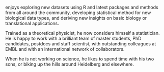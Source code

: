 enjoys exploring new datasets using R and latest packages and methods from all around the community, developing statistical method for new biological data types, and deriving new insights on basic biology or translational applications.

Trained as a theoretical physicist, he now considers himself a statistician. He is happy to work with a brilliant team of master students, PhD candidates, postdocs and staff scientist, with outstanding colleagues at EMBL and with an international network of collaborators.

When he is not working on science, he likes to spend time with his two sons, or biking up the hills around Heidelberg and elsewhere.
